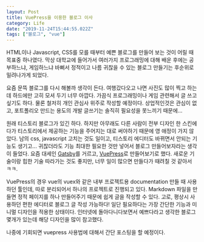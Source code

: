 ```yaml
---
layout: Post
title: VuePress을 이용한 블로그 이사
category: Life
date: "2019-11-24T15:44:55.022Z"
tags: ["블로그", "vue"]
---
```

HTML이나 Javascript, CSS를 모를 때부터 예쁜 블로그를 만들어 보는 것이 어릴 때 목표중 하나였다. 
막상 대학교에 들어가서 여러가지 프로그래밍에 대해 배운 후에는 공부하느냐, 게임하느냐 바뻐서 
정적이고 나름 귀찮을 수 있는 블로그 만들기는 후순위로 밀려나가게 되었다.

요즘 문뜩 블로그를 다시 해볼까 생각이 든다.
여행갔다오고 나면 사진도 많이 찍고 하는데 하드에만 고히 모셔 두기 너무 아깝다. 
가끔식 프로그래밍이나 게임 관련해서 글 쓰고 싶기도 하다.
물론 철저히 개인 관심사 위주로 작성할 예정이다.
상업적인것은 관심이 없고, 포트폴리오 만드는 용도의 개발 글쓰기는 솔직히 필요성을 못느끼기 때문에...

원래 티스토리 블로그가 있긴 하다.
하지만 아무래도 다른 사람이 전부 디자인 한 스킨에다가 티스토리에서 제공하는 기능을 주어지는 대로
써야하기 때문에 영 애정이 가지 않았다. 남의 css, javascript 고치는 것도 일이고, 티스토리 에디터도
바뀌면서 안되는 기능도 생기고...
귀찮더라도 기능 최대한 필요한 것만 넣어서 블로그 만들어보자라는 생각이 들었다.
요즘 대세인 [Gatsby](https://www.gatsbyjs.org/)를 거르고, [VuePress](https://vuepress.vuejs.org/)로
만들어보기로 했다. 새로운 기술이랑 힙한 기술 따라가는 것도 좋지만, 너무 일이 많으면
만들다가 때려칠 것 같아서 ㅋㅋ.

VuePress의 경우 vue의 vuex와 같은 내부 프로젝트용 documentation 만들 때 사용하던 툴인데,
따로 분리되어서 하나의 프로젝트로 진행되고 있다. 
Markdown 파일을 만들면 정적 페이지를 하나 만들어주기 때문에 쉽게 글을 작성할 수 있다.
고로, 평상시 사용하던 편한 에디터로 블로그 글 작성 가능하다!
일단 필요하다는 가장 간단한 기능과 미니멀 디자인을 적용한 상태이다. 인터넷에 돌아다니다보면서
예쁘다라고 생각한 블로그 몇개가 있는데 해당 디자인을 많이 참고했다.

나중에 기회되면 vuepress 사용법에 대해서 간단 포스팅을 할 예정이다.
